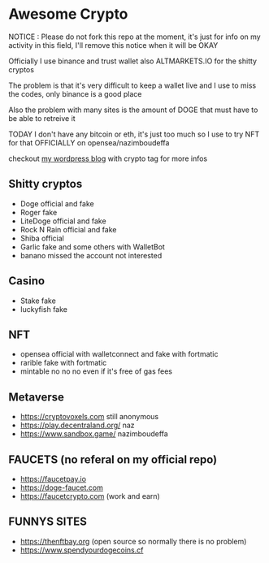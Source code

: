 # Awesome Crypto

NOTICE : Please do not fork this repo at the moment, it's just for info on my activity in this field, I'll remove this notice when it will be OKAY

Officially I use binance and trust wallet also ALTMARKETS.IO for the shitty cryptos

The problem is that it's very difficult to keep a wallet live and I use to miss the codes, only binance is a good place

Also the problem with many sites is the amount of DOGE that must have to be able to retreive it

TODAY I don't have any bitcoin or eth, it's just too much so I use to try NFT for that OFFICIALLY on opensea/nazimboudeffa

checkout [my wordpress blog](https://retromatrix.wordpress.com) with crypto tag for more infos

## Shitty cryptos

- Doge official and fake
- Roger fake
- LiteDoge official and fake
- Rock N Rain official and fake
- Shiba official
- Garlic fake and some others with WalletBot
- banano missed the account not interested

## Casino

- Stake fake
- luckyfish fake

## NFT

- opensea official with walletconnect and fake with fortmatic
- rarible fake with fortmatic
- mintable no no no even if it's free of gas fees

## Metaverse 

- https://cryptovoxels.com still anonymous
- https://play.decentraland.org/ naz
- https://www.sandbox.game/ nazimboudeffa

## FAUCETS (no referal on my official repo)

- https://faucetpay.io
- https://doge-faucet.com
- https://faucetcrypto.com (work and earn)

## FUNNYS SITES

- https://thenftbay.org (open source so normally there is no problem)
- https://www.spendyourdogecoins.cf
